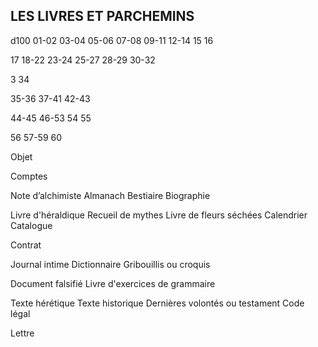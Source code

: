 ## LES LIVRES ET PARCHEMINS


d100
01-02
03-04
05-06
07-08
09-11
12-14
15
16

17
18-22
23-24
25-27
28-29
30-32

3
34

35-36
37-41
42-43

44-45
46-53
54
55

56
57-59
60

Objet

Comptes

Note d’alchimiste
Almanach
Bestiaire
Biographie

Livre d'héraldique
Recueil de mythes
Livre de fleurs
séchées
Calendrier
Catalogue

Contrat

Journal intime
Dictionnaire
Gribouillis ou
croquis

Document falsifié
Livre d'exercices de
grammaire

Texte hérétique
Texte historique
Dernières volontés
ou testament
Code légal

Lettre
